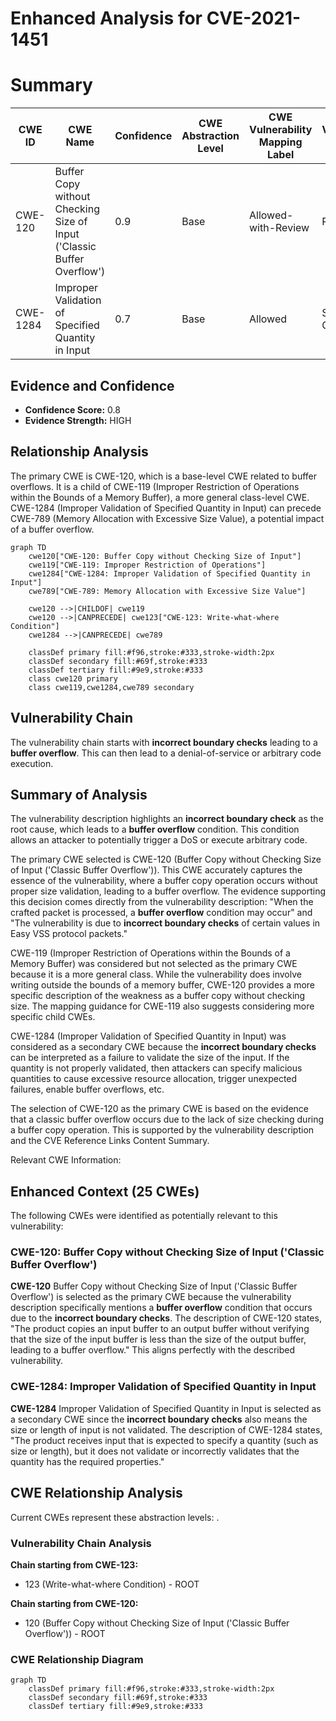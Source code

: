 # Enhanced Analysis for CVE-2021-1451

# Summary
| CWE ID  | CWE Name  | Confidence | CWE Abstraction Level | CWE Vulnerability Mapping Label | CWE-Vulnerability Mapping Notes |
|---|---|---|---|---|---|
| CWE-120 | Buffer Copy without Checking Size of Input ('Classic Buffer Overflow') | 0.9 | Base | Allowed-with-Review | Primary CWE |
| CWE-1284 | Improper Validation of Specified Quantity in Input | 0.7 | Base | Allowed | Secondary Candidate |

## Evidence and Confidence

*   **Confidence Score:** 0.8
*   **Evidence Strength:** HIGH

## Relationship Analysis
The primary CWE is CWE-120, which is a base-level CWE related to buffer overflows. It is a child of CWE-119 (Improper Restriction of Operations within the Bounds of a Memory Buffer), a more general class-level CWE. CWE-1284 (Improper Validation of Specified Quantity in Input) can precede CWE-789 (Memory Allocation with Excessive Size Value), a potential impact of a buffer overflow.

```mermaid
graph TD
    cwe120["CWE-120: Buffer Copy without Checking Size of Input"]
    cwe119["CWE-119: Improper Restriction of Operations"]
    cwe1284["CWE-1284: Improper Validation of Specified Quantity in Input"]
    cwe789["CWE-789: Memory Allocation with Excessive Size Value"]

    cwe120 -->|CHILDOF| cwe119
    cwe120 -->|CANPRECEDE| cwe123["CWE-123: Write-what-where Condition"]
    cwe1284 -->|CANPRECEDE| cwe789
    
    classDef primary fill:#f96,stroke:#333,stroke-width:2px
    classDef secondary fill:#69f,stroke:#333
    classDef tertiary fill:#9e9,stroke:#333
    class cwe120 primary
    class cwe119,cwe1284,cwe789 secondary
```

## Vulnerability Chain
The vulnerability chain starts with **incorrect boundary checks** leading to a **buffer overflow**. This can then lead to a denial-of-service or arbitrary code execution.

## Summary of Analysis
The vulnerability description highlights an **incorrect boundary check** as the root cause, which leads to a **buffer overflow** condition. This condition allows an attacker to potentially trigger a DoS or execute arbitrary code.

The primary CWE selected is CWE-120 (Buffer Copy without Checking Size of Input ('Classic Buffer Overflow')). This CWE accurately captures the essence of the vulnerability, where a buffer copy operation occurs without proper size validation, leading to a buffer overflow. The evidence supporting this decision comes directly from the vulnerability description: "When the crafted packet is processed, a **buffer overflow** condition may occur" and "The vulnerability is due to **incorrect boundary checks** of certain values in Easy VSS protocol packets."

CWE-119 (Improper Restriction of Operations within the Bounds of a Memory Buffer) was considered but not selected as the primary CWE because it is a more general class. While the vulnerability does involve writing outside the bounds of a memory buffer, CWE-120 provides a more specific description of the weakness as a buffer copy without checking size. The mapping guidance for CWE-119 also suggests considering more specific child CWEs.

CWE-1284 (Improper Validation of Specified Quantity in Input) was considered as a secondary CWE because the **incorrect boundary checks** can be interpreted as a failure to validate the size of the input. If the quantity is not properly validated, then attackers can specify malicious quantities to cause excessive resource allocation, trigger unexpected failures, enable buffer overflows, etc.

The selection of CWE-120 as the primary CWE is based on the evidence that a classic buffer overflow occurs due to the lack of size checking during a buffer copy operation. This is supported by the vulnerability description and the CVE Reference Links Content Summary.

Relevant CWE Information:

## Enhanced Context (25 CWEs)
The following CWEs were identified as potentially relevant to this vulnerability:

### CWE-120: Buffer Copy without Checking Size of Input ('Classic Buffer Overflow')
**CWE-120** Buffer Copy without Checking Size of Input ('Classic Buffer Overflow') is selected as the primary CWE because the vulnerability description specifically mentions a **buffer overflow** condition that occurs due to the **incorrect boundary checks**. The description of CWE-120 states, "The product copies an input buffer to an output buffer without verifying that the size of the input buffer is less than the size of the output buffer, leading to a buffer overflow." This aligns perfectly with the described vulnerability.

### CWE-1284: Improper Validation of Specified Quantity in Input
**CWE-1284** Improper Validation of Specified Quantity in Input is selected as a secondary CWE since the **incorrect boundary checks** also means the size or length of input is not validated. The description of CWE-1284 states, "The product receives input that is expected to specify a quantity (such as size or length), but it does not validate or incorrectly validates that the quantity has the required properties."


## CWE Relationship Analysis

Current CWEs represent these abstraction levels: .


### Vulnerability Chain Analysis

**Chain starting from CWE-123:**
- 123 (Write-what-where Condition) - ROOT


**Chain starting from CWE-120:**
- 120 (Buffer Copy without Checking Size of Input ('Classic Buffer Overflow')) - ROOT



### CWE Relationship Diagram

```mermaid
graph TD
    classDef primary fill:#f96,stroke:#333,stroke-width:2px
    classDef secondary fill:#69f,stroke:#333
    classDef tertiary fill:#9e9,stroke:#333
```